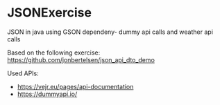 # JSONExercise
JSON in java using GSON dependeny- dummy api calls and weather api calls

Based on the following exercise:
https://github.com/jonbertelsen/json_api_dto_demo

Used APIs:
- https://vejr.eu/pages/api-documentation
- https://dummyapi.io/
